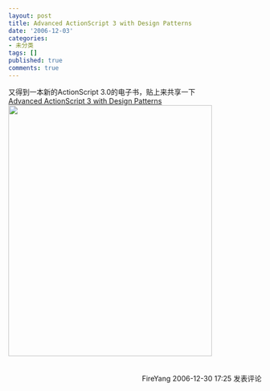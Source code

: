 ```yaml
---
layout: post
title: Advanced ActionScript 3 with Design Patterns
date: '2006-12-03'
categories:
- 未分类
tags: []
published: true
comments: true
---
```

<p>又得到一本新的ActionScript 3.0的电子书，贴上来共享一下<br /><a href="http://www.cnblogs.com/Files/FireYang/Adobe.Press.Advanced.ActionScript.3.with.Design.Patterns.Nov.2006.rar" target="_blank">Advanced ActionScript 3 with Design Patterns </a><br /><img height="500" alt="" src="http://www.cnblogs.com/images/cnblogs_com/fireyang/as3p.jpg" width="405" border="0" />
<img src="http://www.cnblogs.com/FireYang/aggbug/608063.html" width="1" height="1" /><br /><br /><div align="right"><a style="text-decoration:none;" href="http://FireYang.cnblogs.com/" target="_blank">FireYang</a> 2006-12-30 17:25 <a href="http://www.cnblogs.com/FireYang/archive/2006/12/30/608063.html#Feedback" target="_blank" style="text-decoration:none;">发表评论</a></div></p>
